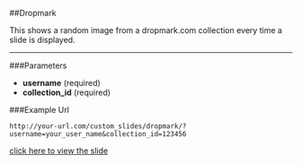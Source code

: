 ##Dropmark

This shows a random image from a dropmark.com collection every time a slide is displayed.

---

###Parameters

* **username**       (required)
* **collection_id**  (required)


###Example Url

`http://your-url.com/custom_slides/dropmark/?username=your_user_name&collection_id=123456`

[click here to view the slide](./index.html)